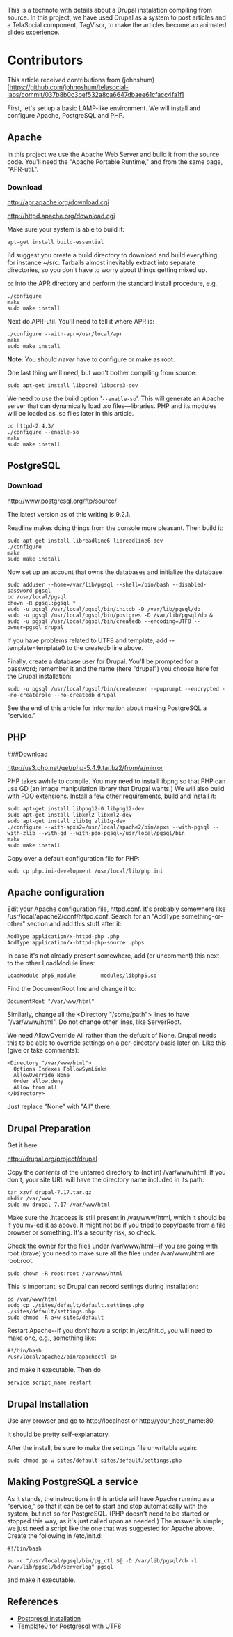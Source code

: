 This is a technote with details about a Drupal instalation compiling from source. In this project, we have used Drupal as a system to post articles and a TelaSocial component, TagVisor, to make the articles become an animated slides experience. 

# Contributors

This article received contributions from (johnshum)[https://github.com/johnoshum/telasocial-labs/commit/037b8b0c3bef532a8ca6647dbaee61cfacc4fa1f]

First, let's set up a basic LAMP-like environment. We will install and configure Apache, PostgreSQL and PHP. 

## Apache

In this project we use the Apache Web Server and build it from the source code.  You'll need the "Apache Portable Runtime," and from the same page, "APR-util.".

### Download

<http://apr.apache.org/download.cgi>

<http://httpd.apache.org/download.cgi>

Make sure your system is able to build it: 

    apt-get install build-essential
 
I'd suggest you create a build directory to download and build everything, for instance ~/src.  Tarballs almost inevitably extract into separate directories, so you don't have to worry about things getting mixed up.

`cd` into the APR directory and perform the standard install procedure, e.g.

    ./configure
    make
    sudo make install

Next do APR-util.  You'll need to tell it where APR is:

    ./configure --with-apr=/usr/local/apr
    make
    sudo make install

__Note__: You should _never_ have to configure or make as root.

One last thing we'll need, but won't bother compiling from source:

    sudo apt-get install libpcre3 libpcre3-dev

We need to use the build option '`--enable-so`'. This will generate an Apache server that can dynamically load .so files&mdash;libraries.  PHP and its modules will be loaded as .so files later in this article. 

    cd httpd-2.4.3/
    ./configure --enable-so
    make
    sudo make install

## PostgreSQL

### Download

<http://www.postgresql.org/ftp/source/>

The latest version as of this writing is 9.2.1.  

Readline makes doing things from the console more pleasant.  Then build it:

    sudo apt-get install libreadline6 libreadline6-dev
    ./configure
    make
    sudo make install

Now set up an account that owns the databases and initialize the database:

    sudo adduser --home=/var/lib/pgsql --shell=/bin/bash --disabled-password pgsql
    cd /usr/local/pgsql
    chown -R pgsql:pgsql * 
    sudo -u pgsql /usr/local/pgsql/bin/initdb -D /var/lib/pgsql/db
    sudo -u pgsql /usr/local/pgsql/bin/postgres -D /var/lib/pgsql/db &
    sudo -u pgsql /usr/local/pgsql/bin/createdb --encoding=UTF8 --owner=pgsql drupal

If you have problems related to UTF8 and template, add --template=template0 to the createdb line above.

Finally, create a database user for Drupal.  You'll be prompted for a password; remember it and the name (here "drupal") you choose here for the Drupal installation:


    sudo -u pgsql /usr/local/pgsql/bin/createuser --pwprompt --encrypted --no-createrole --no-createdb drupal

See the end of this article for information about making PostgreSQL a "service."

## PHP 

###Download

<http://us3.php.net/get/php-5.4.9.tar.bz2/from/a/mirror>

PHP takes awhile to compile.  You may need to install libpng so that PHP can use GD (an image manipulation library that Drupal wants.)  We will also build with [PDO extensions](http://php.net/manual/en/ref.pdo-pgsql.php).  Install a few other requirements, build and install it:

    sudo apt-get install libpng12-0 libpng12-dev
    sudo apt-get install libxml2 libxml2-dev
    sudo apt-get install zlib1g zlib1g-dev
    ./configure --with-apxs2=/usr/local/apache2/bin/apxs --with-pgsql --with-zlib --with-gd --with-pdo-pgsql=/usr/local/pgsql/bin
    make
    sudo make install

Copy over a default configuration file for PHP:

    sudo cp php.ini-development /usr/local/lib/php.ini

## Apache configuration

Edit your Apache configuration file, httpd.conf.  It's probably somewhere like /usr/local/apache2/conf/httpd.conf.  Search for an "AddType something-or-other" section and add this stuff after it:

    AddType application/x-httpd-php .php
    AddType application/x-httpd-php-source .phps

In case it's not already present somewhere, add (or uncomment) this next to the other LoadModule lines:

    LoadModule php5_module        modules/libphp5.so

Find the DocumentRoot line and change it to:

    DocumentRoot "/var/www/html"

Similarly, change all the &lt;Directory "/some/path"&gt; lines to have "/var/www/html".  Do not change other lines, like ServerRoot.

We need AllowOverride All rather than the defualt of None.  Drupal needs this to be able to override settings on a per-directory basis later on.  Like this (give or take comments):

    <Directory "/var/www/html">
      Options Indexes FollowSymLinks
      AllowOverride None
      Order allow,deny
      Allow from all
    </Directory>

Just replace "None" with "All" there. 


## Drupal Preparation

Get it here:

<http://drupal.org/project/drupal>

Copy the _contents_ of the untarred directory to (not in) /var/www/html.  If you don't, your site URL will have the directory name included in its path:

    tar xzvf drupal-7.17.tar.gz
    mkdir /var/www  
    sudo mv drupal-7.17 /var/www/html
  
Make sure the .htaccess is still present in /var/www/html, which it should be if you mv-ed it as above.  It might not be if you tried to copy/paste from a file browser or something.  It's a security risk, so check.

Check the owner for the files under /var/www/html--if you are going with root (brave) you need to make sure all the files under /var/www/html are root:root. 

    sudo chown -R root:root /var/www/html

This is important, so Drupal can record settings during installation:

    cd /var/www/html 
    sudo cp ./sites/default/default.settings.php ./sites/default/settings.php
    sudo chmod -R a+w sites/default

Restart Apache--if you don't have a script in /etc/init.d, you will need to make one, e.g., something like: 

    #!/bin/bash
    /usr/local/apache2/bin/apachectl $@

and make it executable.  Then do

    service script_name restart

## Drupal Installation

Use any browser and go to http://localhost or http://your_host_name:80,

It should be pretty self-explanatory.

After the install, be sure to make the settings file unwritable again:

    sudo chmod go-w sites/default sites/default/settings.php

## Making PostgreSQL a service

As it stands, the instructions in this article will have Apache running as a "service," so that it can be set to start and stop automatically with the system, but not so for PostgreSQL.  (PHP doesn't need to be started or stopped this way, as it's just called upon as needed.)  The answer is simple; we just need a script like the one that was suggested for Apache above.  Create the following in /etc/init.d:

    #!/bin/bash
    
    su -c "/usr/local/pgsql/bin/pg_ctl $@ -D /var/lib/pgsql/db -l /var/lib/pgsql/bd/serverlog" pgsql

and make it executable.

## References

* [Postgresql installation](http://www.postgresql.org/docs/8.0/static/installation.html)
* [Template0 for Postgresql with UTF8](http://www.wetware.co.nz/2010/07/error-new-encoding-utf8-is-incompatible-with-the-encoding-of-the-template-database-sql_ascii/)


